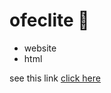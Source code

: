 # ofeclite 	:green_heart:
* website
* html

see this link [click here ](http://127.0.0.1:5500/index.html)
